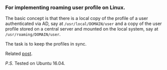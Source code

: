 ### For implementing roaming user profile on Linux.

The basic concept is that there is a local copy of the profile of a user authenticated via AD, say at `/usr/local/DOMAIN/user`
and a copy of the user profile stored on a central server and mounted on the local system, say at `/usr/roaming/DOMAIN/user`.

The task is to keep the profiles in sync.

Related [post](https://abchk.in/blog/roaming-profile-on-linux-in-2017/).

*P.S.*
Tested on Ubuntu 16.04.
